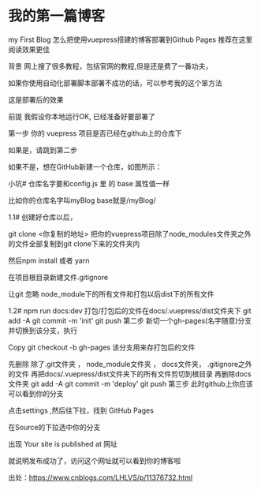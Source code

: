 # 我的第一篇博客
my First Blog
怎么把使用vuepress搭建的博客部署到Github Pages
推荐在这里阅读效果更佳

背景
网上搜了很多教程，包括官网的教程,但是还是费了一番功夫，

如果你使用自动化部署脚本部署不成功的话，可以参考我的这个笨方法

这是部署后的效果

前提
我假设你本地运行OK, 已经准备好要部署了

第一步
你的 vuepress 项目是否已经在github上的仓库下

如果是，请跳到第二步

如果不是，想在GitHub新建一个仓库，如图所示：



小坑#
仓库名字要和config.js 里 的 base 属性值一样


比如你的仓库名字叫myBlog
base就是/myBlog/

1.1#
创建好仓库以后，


git clone <你复制的地址>
把你的vuepress项目除了node_modules文件夹之外的文件全部复制到git clone下来的文件夹内

然后npm install 或者 yarn

在项目根目录新建文件.gitignore


让git 忽略 node_module下的所有文件和打包以后dist下的所有文件

1.2#
npm run docs:dev 打包/打包后的文件在docs/.vuepress/dist文件夹下
git add -A
git commit -m 'init'
git push
第二步
新切一个gh-pages(名字随意)分支并切换到该分支，执行

Copy
git checkout -b gh-pages
该分支用来存打包后的文件

先删除 除了.git文件夹 ， node_module文件夹 ， docs文件夹， .gitignore之外的文件
再把docs/.vuepress/dist文件夹下的所有文件剪切到根目录
再删除docs文件夹
git add -A
git commit -m 'deploy'
git push
第三步
此时github上你应该可以看到你的分支


点击settings ,然后往下拉，找到 GitHub Pages



在Source的下拉选中你的分支

出现 Your site is published at 网址

就说明发布成功了，访问这个网址就可以看到你的博客啦


出处：https://www.cnblogs.com/LHLVS/p/11376732.html


